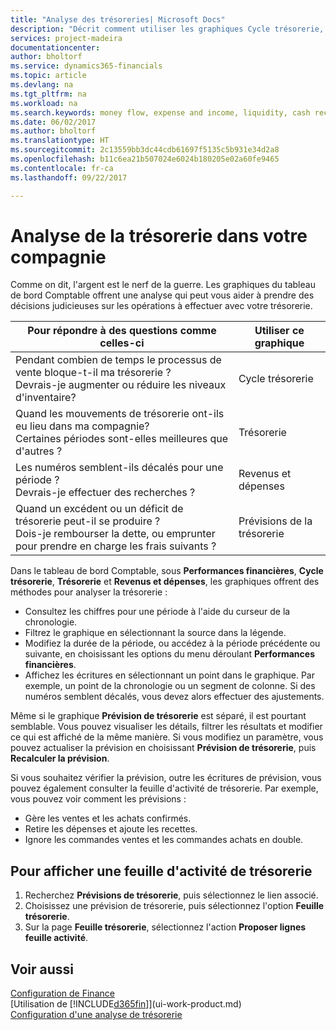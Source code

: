 ```yaml
---
title: "Analyse des trésoreries| Microsoft Docs"
description: "Décrit comment utiliser les graphiques Cycle trésorerie, Revenus et dépenses, Trésorerie et Prévision de trésorerie pour analyser les flux de trésorerie passés et futurs, entrants et sortants de votre société."
services: project-madeira
documentationcenter: 
author: bholtorf
ms.service: dynamics365-financials
ms.topic: article
ms.devlang: na
ms.tgt_pltfrm: na
ms.workload: na
ms.search.keywords: money flow, expense and income, liquidity, cash receipts minus cash payments, Cartera
ms.date: 06/02/2017
ms.author: bholtorf
ms.translationtype: HT
ms.sourcegitcommit: 2c13559bb3dc44cdb61697f5135c5b931e34d2a8
ms.openlocfilehash: b11c6ea21b507024e6024b180205e02a60fe9465
ms.contentlocale: fr-ca
ms.lasthandoff: 09/22/2017

---
```

# <a name="analyzing-cash-flow-in-your-company"></a>Analyse de la trésorerie dans votre compagnie
Comme on dit, l'argent est le nerf de la guerre. Les graphiques du tableau de bord Comptable offrent une analyse qui peut vous aider à prendre des décisions judicieuses sur les opérations à effectuer avec votre trésorerie.  

| Pour répondre à des questions comme celles-ci | Utiliser ce graphique |
| --- | --- |
| Pendant combien de temps le processus de vente bloque-t-il ma trésorerie ?</br> Devrais-je augmenter ou réduire les niveaux d'inventaire? |Cycle trésorerie |
| Quand les mouvements de trésorerie ont-ils eu lieu dans ma compagnie?</br> Certaines périodes sont-elles meilleures que d'autres ? |Trésorerie |
| Les numéros semblent-ils décalés pour une période ?</br> Devrais-je effectuer des recherches ? |Revenus et dépenses |
| Quand un excédent ou un déficit de trésorerie peut-il se produire ?</br> Dois-je rembourser la dette, ou emprunter pour prendre en charge les frais suivants ? |Prévisions de la trésorerie |

Dans le tableau de bord Comptable, sous **Performances financières**, **Cycle trésorerie**, **Trésorerie** et **Revenus et dépenses**, les graphiques offrent des méthodes pour analyser la trésorerie :  

* Consultez les chiffres pour une période à l'aide du curseur de la chronologie.  
* Filtrez le graphique en sélectionnant la source dans la légende.  
* Modifiez la durée de la période, ou accédez à la période précédente ou suivante, en choisissant les options du menu déroulant **Performances financières**.  
* Affichez les écritures en sélectionnant un point dans le graphique. Par exemple, un point de la chronologie ou un segment de colonne. Si des numéros semblent décalés, vous devez alors effectuer des ajustements.  

Même si le graphique **Prévision de trésorerie** est séparé, il est pourtant semblable. Vous pouvez visualiser les détails, filtrer les résultats et modifier ce qui est affiché de la même manière. Si vous modifiez un paramètre, vous pouvez actualiser la prévision en choisissant **Prévision de trésorerie**, puis **Recalculer la prévision**.

Si vous souhaitez vérifier la prévision, outre les écritures de prévision, vous pouvez également consulter la feuille d'activité de trésorerie. Par exemple, vous pouvez voir comment les prévisions :

* Gère les ventes et les achats confirmés.  
* Retire les dépenses et ajoute les recettes.  
* Ignore les commandes ventes et les commandes achats en double.  

## <a name="to-view-a-cash-flow-worksheet"></a>Pour afficher une feuille d'activité de trésorerie
1. Recherchez **Prévisions de trésorerie**, puis sélectionnez le lien associé.  
2. Choisissez une prévision de trésorerie, puis sélectionnez l'option **Feuille trésorerie**.  
3. Sur la page **Feuille trésorerie**, sélectionnez l'action **Proposer lignes feuille activité**.  

## <a name="see-also"></a>Voir aussi
[Configuration de Finance](finance-setup-finance.md)  
[Utilisation de [!INCLUDE[d365fin](includes/d365fin_md.md)]](ui-work-product.md)  
[Configuration d'une analyse de trésorerie](finance-setup-cash-flow-analyses.md)  

